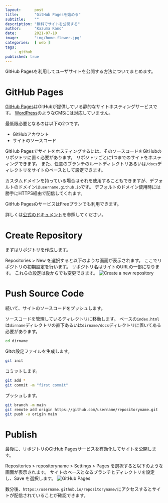 ```yaml
---
layout:      post
title:       "GitHub Pagesを始める"
subtitle:    ""
description: "無料でサイトを公開する"
author:      "Kazuma Kano"
date:        2021-07-10
image:       "img/home-flower.jpg"
categories:  [ web ]
tags:
    - github
published: true
---
```


GitHub Pagesを利用してユーザサイトを公開する方法についてまとめます。

# GitHub Pages
[GitHub Pages](https://pages.github.com/)はGitHubが提供している静的なサイトホスティングサービスです。
[WordPress](https://ja.wordpress.org/)のようなCMSには対応していません。

最低限必要となるのは以下の2つです。
- GitHubアカウント
- サイトのソースコード

GitHub Pagesでサイトをホスティングするには、そのソースコードをGitHubのリポジトリに置く必要があります。
リポジトリごとに1つまでのサイトをホスティングできます。
また、任意のブランチのルートディレクトリあるいは`/docs`ディレクトリをサイトのベースとして設定できます。

カスタムドメインを持っている場合はそれを使用することもできますが、デフォルトのドメインは`username.github.io`です。
デフォルトのドメイン使用時には勝手にHTTPS経由で配信してくれます。

GitHub PagesのサービスはFreeプランでも利用できます。

詳しくは[公式のドキュメント](https://docs.github.com/ja/pages)を参照してください。

# Create Repository
まずはリポジトリを作成します。

Repositories > New を選択すると以下のような画面が表示されます。
ここでリポジトリの初期設定を行います。
リポジトリ名はサイトのURLの一部になります。
これらの設定は後からでも変更できます。
![Create a new repository](../../../../img/post-20210710-01.png)
<!-- ![Create a new repository](../../img/post-20210710-01.png) -->

# Push Source Code
続いて、サイトのソースコードをプッシュします。

ソースコードを管理しているディレクトリに移動します。
ベースの`index.html`は`dirname`ディレクトリの直下あるいは`dirname/docs`ディレクトリに置いてある必要があります。
```sh
cd dirname
```

Gitの設定ファイルを生成します。
```sh
git init
```

コミットします。
```sh
git add *
git commit -m "first commit"
```

プッシュします。
```sh
git branch -m main 
git remote add origin https://github.com/username/repositoryname.git
git push -u origin main
```

# Publish
最後に、リポジトリのGitHub Pagesサービスを有効化してサイトを公開します。

Repositories > repositoryname > Settings > Pages を選択すると以下のような画面が表示されます。
サイトのベースとなるブランチとディレクトリを設定し、Save を選択します。
![GitHub Pages](../../../../img/post-20210710-02.png)
<!-- ![GitHub Pages](../../img/post-20210710-02.png) -->

数分後、`https://username.github.io/repositoryname/`にアクセスするとサイトが配信されていることが確認できます。
